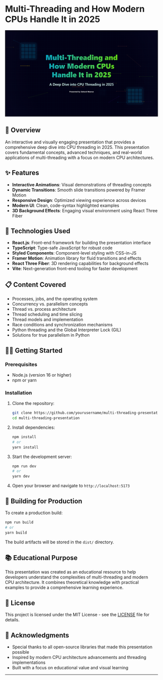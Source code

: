 # Multi-Threading and How Modern CPUs Handle It in 2025

![Multi-Threading Presentation Preview](./preview.png)

## 🚀 Overview

An interactive and visually engaging presentation that provides a comprehensive deep dive into CPU threading in 2025. This presentation covers fundamental concepts, advanced techniques, and real-world applications of multi-threading with a focus on modern CPU architectures.

## ✨ Features

- **Interactive Animations**: Visual demonstrations of threading concepts
- **Dynamic Transitions**: Smooth slide transitions powered by Framer Motion
- **Responsive Design**: Optimized viewing experience across devices
- **Modern UI**: Clean, code-syntax highlighted examples
- **3D Background Effects**: Engaging visual environment using React Three Fiber

## 🔧 Technologies Used

- **React.js**: Front-end framework for building the presentation interface
- **TypeScript**: Type-safe JavaScript for robust code
- **Styled Components**: Component-level styling with CSS-in-JS
- **Framer Motion**: Animation library for fluid transitions and effects
- **React Three Fiber**: 3D rendering capabilities for background effects
- **Vite**: Next-generation front-end tooling for faster development

## 📋 Content Covered

- Processes, jobs, and the operating system
- Concurrency vs. parallelism concepts
- Thread vs. process architecture
- Thread scheduling and time slicing
- Thread models and implementation
- Race conditions and synchronization mechanisms
- Python threading and the Global Interpreter Lock (GIL)
- Solutions for true parallelism in Python

## 🏃‍♂️ Getting Started

### Prerequisites

- Node.js (version 16 or higher)
- npm or yarn

### Installation

1. Clone the repository:
   ```bash
   git clone https://github.com/yourusername/multi-threading-presentation.git
   cd multi-threading-presentation
   ```

2. Install dependencies:
   ```bash
   npm install
   # or
   yarn install
   ```

3. Start the development server:
   ```bash
   npm run dev
   # or
   yarn dev
   ```

4. Open your browser and navigate to `http://localhost:5173`

## 🚀 Building for Production

To create a production build:

```bash
npm run build
# or
yarn build
```

The build artifacts will be stored in the `dist/` directory.

## 📚 Educational Purpose

This presentation was created as an educational resource to help developers understand the complexities of multi-threading and modern CPU architecture. It combines theoretical knowledge with practical examples to provide a comprehensive learning experience.


## 📄 License

This project is licensed under the MIT License - see the [LICENSE](LICENSE) file for details.

## 🙏 Acknowledgments

- Special thanks to all open-source libraries that made this presentation possible
- Inspired by modern CPU architecture advancements and threading implementations
- Built with a focus on educational value and visual learning

---

